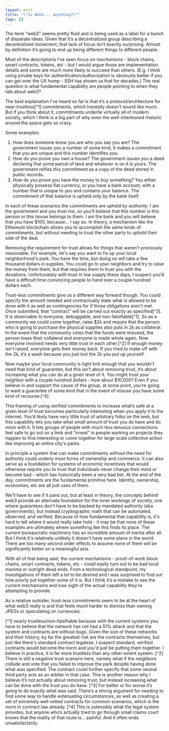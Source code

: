 ```yaml
---
layout: post
title: "\"Is Web3... anything?\""
tags: []
---
```


The term “web3” seems pretty fluid and is being used as a label for a bunch of disparate ideas. Given that it’s a decentralized group describing a decentralized movement, that lack of focus isn’t exactly surprising. Almost by definition it’s going to end up being different things to different people.

Most of the descriptions I’ve seen focus on _mechanisms_ - block chains, smart contracts, tokens, etc - but I would argue those are implementation details and some are much more likely to succeed than others. (E.g. I think using private keys for authentication/authorization is obviously better if you can get over the UX hump - SSH has shown us that for decades.) The real question is what fundamental capability are people pointing to when they talk about web3?

The best explanation I've heard so far is that it’s a protocol/architecture for near-trustless[^1] commitments, which honestly doesn’t sound like much. But if you think about it, commitments underlie virtually all of modern society, which I think is a big part of why even the well-intentioned rhetoric around the space gets so crazy.

Some examples:

1. How does someone know you are who you say you are? The government issues you a number of some kind, it makes a commitment that you are unique and this number identifies you.
2. How do you prove you own a house? The government issues you a deed declaring that some parcel of land and whatever is on it is yours. The government reifies this commitment as a copy of the deed stored in public records.
3. How do you prove you have the money to buy something? You either physically possess fiat currency, or you have a bank account, with a number that is unique to you and contains your balance. The commitment of that balance is upheld only by the bank itself.

In each of these scenarios the commitments are upheld by _authority_. I am the government and you trust me, so you'll believe that this number is this person or this house belongs to them. I am the bank and you will believe that you have $100, because… I say so. In theory, a mechanism like the Ethereum blockchain allows you to accomplish the same kinds of commitments, but without needing to trust the other party to uphold their side of the deal.

Removing the requirement for trust allows for things that weren't previously reasonable. For example, let's say you want to fix up your local neighborhood's park. You have the time, but doing so will take a few thousand dollars in supplies. You could go to your neighbors and try to raise the money from them, but that requires them to trust you with the donations. Unfortunately with trust in low supply these days, I suspect you’d have a difficult time convincing people to hand over a couple hundred dollars each.

Trust-less commitments give us a different way forward though. You could specify the amount needed and contractually state what is allowed to be done with it as well as contingencies for if those obligations aren't met. Once submitted, that “contract” will be carried out exactly as specified[^3]. It is observable to everyone, debuggable, and non-falsifiable[^1]. So as a community we could come together, raise $2k and require that the person who is going to purchase the physical supplies also puts in 2k as collateral. In the event that the community votes that the funds were misused, the person loses their collateral and everyone is made whole again. Now everyone involved needs very little trust in each other.[^2] If enough money isn't raised, everyone gets their money back. If you tried to make off with the 2k, it’s a wash because you just lost the 2k you put up yourself.

Now maybe your local community is tight knit enough that you wouldn’t need that kind of guarantee, but this isn’t about removing trust, it’s about increasing what you can do at a given level of it. You might trust your neighbor with a couple hundred dollars - how about $10,000? Even if you believe in and support the cause of the group, at some point, you’re going to want a guarantee of some kind that in the event of misuse you have some kind of recourse.[^4]

This framing of using verified commitments to increase what’s safe at a given level of trust becomes particularly interesting when you apply it to the internet. You’d likely have very little trust of arbitrary folks on the web, but this capability lets you take what small amount of trust you do have and do more with it. It lets groups of people with much less tenuous connections feel safe to go out on a limb and “invest” in people working on projects they happen to find interesting or come together for large scale collective action like improving an entire city's parks.

In principle a system that can make commitments without the need for authority could underly most forms of ownership and commerce. It can also serve as a foundation for systems of economic incentives that would otherwise require you to trust that individuals never change their mind or become bad - which has historically been a very bad bet. At the end of the day, commitments are the fundamental primitive here. Identity, ownership, economies, etc are all just uses of them.

We'll have to see if it pans out, but at least in theory, the concepts behind web3 provide an alternate foundation for the inner workings of society, one where guarantees don't have to be backed by mandated authority (aka governments), but instead cryptographic math that can be automated, observed, and verified. Because of how fundamental that capability is, it's hard to tell where it would really take hold - it may be that none of these examples are ultimately where something like this finds its place. The current bureaucratic machinery has an incredible amount of inertia after all. But I think it's relatively unlikely it doesn't have _some_ place in the world. There are too many second order effects to assume none of them will be significantly better on a meaningful axis.

With all of that being said, the current mechanisms - proof-of-work block chains, smart contracts, tokens, etc - could easily turn out to be bad local maxima or outright dead ends. From a technological standpoint, my investigations of them left a lot to be desired and I was surprised to find out how poorly put together some of it is. But I think it’s a mistake to see the current mechanisms and lose sight of the actual capability they’re attempting to provide.

As a relative outsider, trust-less commitments seem to be at the heart of what web3 really is and that feels _much_ harder to dismiss than owning JPEGs or speculating on currencies.

[^1] nearly trustless/non-falsifiable because with the current systems you have to believe that the network has not had a 51% attack and that the system and contracts are without bugs. Given the size of these networks and their history, by far the greatest risk are the contracts themselves, but just like there's standard contract legalese, I suspect standard, verified contracts would become the norm and you'd just be putting them together. I believe in practice, it is far more trustless than any other extent system.
[^2] There is still a negative trust scenario here, namely what if the neighbors collude and vote that you failed to improve the park despite having done what was specified. The contract could further specify that some neutral third party acts as an arbiter in that case. This is another reason why I believe it’s not actually about removing trust, but instead increasing what can be done with the trust you do have.
[^3] For better or for worse it’s going to do exactly what was said. There’s a strong argument for needing to find some way to handle extenuating circumstances, as well as creating a set of extremely well vetted contracts for common scenarios, which is the norm in contract law already.
[^4] This is ostensibly what the legal system provides, but anyone who’s actually tried to go through small claims court knows that the reality of that route is… painful. And it often ends unsatisfactorily.

